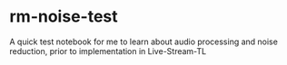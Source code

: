 # rm-noise-test
A quick test notebook for me to learn about audio processing and noise reduction, prior to implementation in Live-Stream-TL
